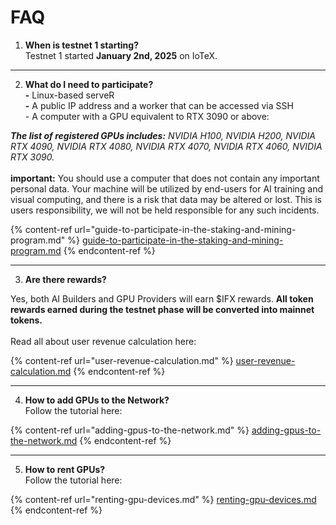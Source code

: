 # FAQ

1. **When is testnet 1 starting?** \
   Testnet 1 started **January 2nd, 2025** on IoTeX.

***

2. **What do I need to participate?**\
   **-** Linux-based serveR\
   **-** A public IP address and a worker that can be accessed via SSH\
   \- A computer with a GPU equivalent to RTX 3090 or above:

_**The list of registered GPUs includes:** NVIDIA H100, NVIDIA H200, NVIDIA RTX 4090, NVIDIA RTX 4080, NVIDIA RTX 4070, NVIDIA RTX 4060, NVIDIA RTX 3090._\
\
**important:** You should use a computer that does not contain any important personal data. Your machine will be utilized by end-users for AI training and visual computing, and there is a risk that data may be altered or lost. This is users responsibility, we will not be held responsible for any such incidents.

{% content-ref url="guide-to-participate-in-the-staking-and-mining-program.md" %}
[guide-to-participate-in-the-staking-and-mining-program.md](guide-to-participate-in-the-staking-and-mining-program.md)
{% endcontent-ref %}

***

3. **Are there rewards?**

Yes, both AI Builders and GPU Providers will earn $IFX rewards. **All token rewards earned during the testnet phase will be converted into mainnet tokens.** \
\
Read all about user revenue calculation here:

{% content-ref url="user-revenue-calculation.md" %}
[user-revenue-calculation.md](user-revenue-calculation.md)
{% endcontent-ref %}

***

4. **How to add GPUs to the Network?**\
   Follow the tutorial here:

{% content-ref url="adding-gpus-to-the-network.md" %}
[adding-gpus-to-the-network.md](adding-gpus-to-the-network.md)
{% endcontent-ref %}

***

5. **How to rent GPUs?**\
   Follow the tutorial here:&#x20;

{% content-ref url="renting-gpu-devices.md" %}
[renting-gpu-devices.md](renting-gpu-devices.md)
{% endcontent-ref %}
